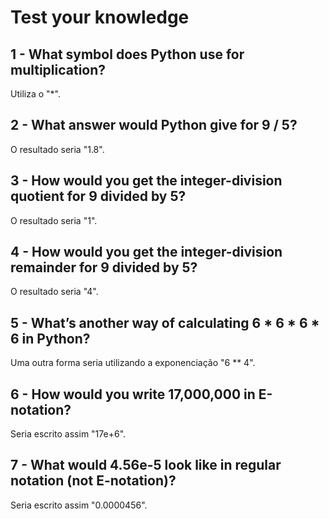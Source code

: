 # Test your knowledge

## 1 - What symbol does Python use for multiplication?
Utiliza o "*".

## 2 - What answer would Python give for 9 / 5?
O resultado seria "1.8".

## 3 - How would you get the integer-division quotient for 9 divided by 5?
O resultado seria "1".

## 4 - How would you get the integer-division remainder for 9 divided by 5?
O resultado seria "4".

## 5 - What’s another way of calculating 6 * 6 * 6 * 6 in Python?
Uma outra forma seria utilizando a exponenciação "6 ** 4".

## 6 - How would you write 17,000,000 in E-notation?
Seria escrito assim "17e+6".

## 7 - What would 4.56e-5 look like in regular notation (not E-notation)?
Seria escrito assim "0.0000456".
